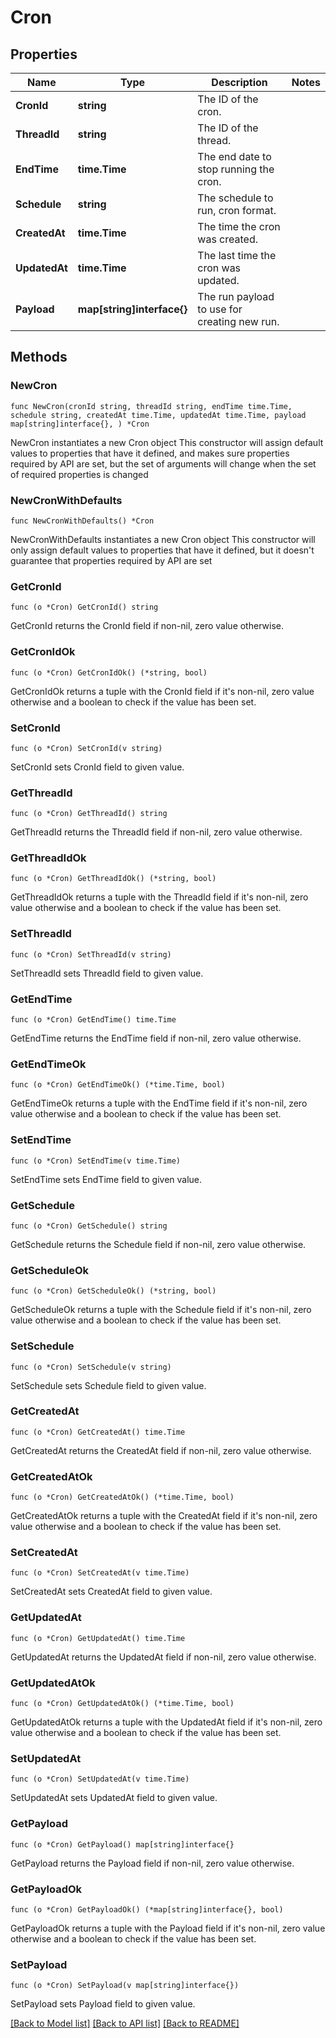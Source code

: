 # Cron

## Properties

Name | Type | Description | Notes
------------ | ------------- | ------------- | -------------
**CronId** | **string** | The ID of the cron. | 
**ThreadId** | **string** | The ID of the thread. | 
**EndTime** | **time.Time** | The end date to stop running the cron. | 
**Schedule** | **string** | The schedule to run, cron format. | 
**CreatedAt** | **time.Time** | The time the cron was created. | 
**UpdatedAt** | **time.Time** | The last time the cron was updated. | 
**Payload** | **map[string]interface{}** | The run payload to use for creating new run. | 

## Methods

### NewCron

`func NewCron(cronId string, threadId string, endTime time.Time, schedule string, createdAt time.Time, updatedAt time.Time, payload map[string]interface{}, ) *Cron`

NewCron instantiates a new Cron object
This constructor will assign default values to properties that have it defined,
and makes sure properties required by API are set, but the set of arguments
will change when the set of required properties is changed

### NewCronWithDefaults

`func NewCronWithDefaults() *Cron`

NewCronWithDefaults instantiates a new Cron object
This constructor will only assign default values to properties that have it defined,
but it doesn't guarantee that properties required by API are set

### GetCronId

`func (o *Cron) GetCronId() string`

GetCronId returns the CronId field if non-nil, zero value otherwise.

### GetCronIdOk

`func (o *Cron) GetCronIdOk() (*string, bool)`

GetCronIdOk returns a tuple with the CronId field if it's non-nil, zero value otherwise
and a boolean to check if the value has been set.

### SetCronId

`func (o *Cron) SetCronId(v string)`

SetCronId sets CronId field to given value.


### GetThreadId

`func (o *Cron) GetThreadId() string`

GetThreadId returns the ThreadId field if non-nil, zero value otherwise.

### GetThreadIdOk

`func (o *Cron) GetThreadIdOk() (*string, bool)`

GetThreadIdOk returns a tuple with the ThreadId field if it's non-nil, zero value otherwise
and a boolean to check if the value has been set.

### SetThreadId

`func (o *Cron) SetThreadId(v string)`

SetThreadId sets ThreadId field to given value.


### GetEndTime

`func (o *Cron) GetEndTime() time.Time`

GetEndTime returns the EndTime field if non-nil, zero value otherwise.

### GetEndTimeOk

`func (o *Cron) GetEndTimeOk() (*time.Time, bool)`

GetEndTimeOk returns a tuple with the EndTime field if it's non-nil, zero value otherwise
and a boolean to check if the value has been set.

### SetEndTime

`func (o *Cron) SetEndTime(v time.Time)`

SetEndTime sets EndTime field to given value.


### GetSchedule

`func (o *Cron) GetSchedule() string`

GetSchedule returns the Schedule field if non-nil, zero value otherwise.

### GetScheduleOk

`func (o *Cron) GetScheduleOk() (*string, bool)`

GetScheduleOk returns a tuple with the Schedule field if it's non-nil, zero value otherwise
and a boolean to check if the value has been set.

### SetSchedule

`func (o *Cron) SetSchedule(v string)`

SetSchedule sets Schedule field to given value.


### GetCreatedAt

`func (o *Cron) GetCreatedAt() time.Time`

GetCreatedAt returns the CreatedAt field if non-nil, zero value otherwise.

### GetCreatedAtOk

`func (o *Cron) GetCreatedAtOk() (*time.Time, bool)`

GetCreatedAtOk returns a tuple with the CreatedAt field if it's non-nil, zero value otherwise
and a boolean to check if the value has been set.

### SetCreatedAt

`func (o *Cron) SetCreatedAt(v time.Time)`

SetCreatedAt sets CreatedAt field to given value.


### GetUpdatedAt

`func (o *Cron) GetUpdatedAt() time.Time`

GetUpdatedAt returns the UpdatedAt field if non-nil, zero value otherwise.

### GetUpdatedAtOk

`func (o *Cron) GetUpdatedAtOk() (*time.Time, bool)`

GetUpdatedAtOk returns a tuple with the UpdatedAt field if it's non-nil, zero value otherwise
and a boolean to check if the value has been set.

### SetUpdatedAt

`func (o *Cron) SetUpdatedAt(v time.Time)`

SetUpdatedAt sets UpdatedAt field to given value.


### GetPayload

`func (o *Cron) GetPayload() map[string]interface{}`

GetPayload returns the Payload field if non-nil, zero value otherwise.

### GetPayloadOk

`func (o *Cron) GetPayloadOk() (*map[string]interface{}, bool)`

GetPayloadOk returns a tuple with the Payload field if it's non-nil, zero value otherwise
and a boolean to check if the value has been set.

### SetPayload

`func (o *Cron) SetPayload(v map[string]interface{})`

SetPayload sets Payload field to given value.



[[Back to Model list]](../README.md#documentation-for-models) [[Back to API list]](../README.md#documentation-for-api-endpoints) [[Back to README]](../README.md)



